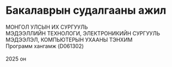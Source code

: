 # Бакалаврын судалгааны ажил
МОНГОЛ УЛСЫН ИХ СУРГУУЛЬ </br>
МЭДЭЭЛЛИЙН ТЕХНОЛОГИ, ЭЛЕКТРОНИКИЙН СУРГУУЛЬ </br>
МЭДЭЭЛЭЛ, КОМПЬЮТЕРЫН УХААНЫ ТЭНХИМ </br>
Программ хангамж (D061302) </br> </br>
2025 он
